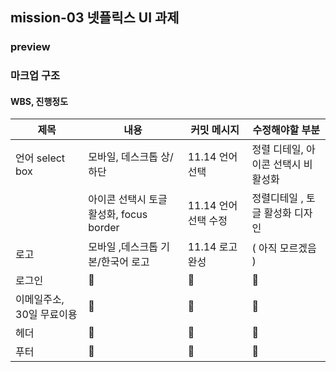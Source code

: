 ## mission-03 넷플릭스 UI 과제

### preview

### 마크업 구조

#### WBS, 진행정도

| 제목                      | 내용                                    | 커밋 메시지          | 수정해야할 부분                     |
| ------------------------- | --------------------------------------- | -------------------- | ----------------------------------- |
| 언어 select box           | 모바일, 데스크톱 상/하단                | 11.14 언어 선택      | 정렬 디테일, 아이콘 선택시 비활성화 |
|                           | 아이콘 선택시 토글 활성화, focus border | 11.14 언어 선택 수정 | 정렬디테일 , 토글 활성화 디자인     |
| 로고                      | 모바일 ,데스크톱 기본/한국어 로고       | 11.14 로고 완성      | ( 아직 모르겠음 )                   |
| 로그인                    | 🐬                                      | 🐬                   | 🐬                                  |
| 이메일주소, 30일 무료이용 | 🦙                                      | 🦙                   | 🦙                                  |
| 헤더                      | 🐬                                      | 🐬                   | 🐬                                  |
| 푸터                      | 🐬                                      | 🐬                   | 🐬                                  |
